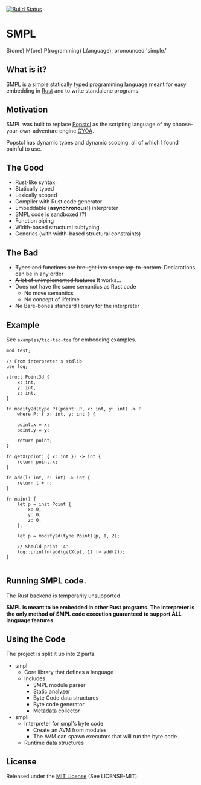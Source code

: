 [![Build Status](https://travis-ci.org/InnPatron/smpl.svg?branch=master)](https://travis-ci.org/InnPatron/smpl)

# SMPL
S(ome) M(ore) P(rogramming) L(anguage), pronounced 'simple.' 
## What is it?

SMPL is a simple statically typed programming language meant for easy embedding in [Rust](https://www.rust-lang.org/en-US/) and to write standalone programs.

## Motivation

SMPL was built to replace [Popstcl](https://github.com/InnPatron/Popstcl) as the scripting language of my choose-your-own-adventure engine [CYOA](https://github.com/InnPatron/cyoa).

Popstcl has dynamic types and dynamic scoping, all of which I found painful to use.

## The Good

* Rust-like syntax.
* Statically typed
* Lexically scoped
* ~~Compiler with Rust code generator~~
* Embeddable (**asynchronous!**) interpreter
* SMPL code is sandboxed (?)
* Function piping
* Width-based structural subtyping 
* Generics (with width-based structural constraints)

## The Bad
* ~~Types and functions are brought into scope top-to-bottom.~~ Declarations can be in any order
* ~~A lot of unimplemented features~~ It works...
* Does not have the same semantics as Rust code
  * No move semantics
  * No concept of lifetime
* ~~No~~ Bare-bones standard library for the interpreter

## Example

See `examples/tic-tac-toe` for embedding examples.

```
mod test;

// From interpreter's stdlib 
use log;

struct Point3d {
    x: int,
    y: int,
    z: int,
}

fn modify2d(type P)(point: P, x: int, y: int) -> P 
    where P: { x: int, y: int } {

    point.x = x;
    point.y = y;

    return point;
}

fn getX(point: { x: int }) -> int {
    return point.x;
}

fn add(l: int, r: int) -> int {
    return l + r;
}

fn main() {
    let p = init Point {
        x: 0,
        y: 0,
        z: 0,
    };

    let p = modify2d(type Point)(p, 1, 2);

    // Should print '4'
    log::println(add(getX(p), 1) |> add(2));
}


```

## Running SMPL code.

The Rust backend is temporarily unsupported.

**SMPL is meant to be embedded in other Rust programs. The interpreter is the only method of SMPL code execution guaranteed to support ALL language features.**

## Using the Code

The project is split it up into 2 parts:
* smpl
  * Core library that defines a language
  * Includes:
    * SMPL module parser
    * Static analyzer
    * Byte Code data structures 
    * Byte code generator
    * Metadata collector
* smpli
  * Interpreter for smpl's byte code
    * Create an AVM from modules
    * The AVM can spawn executors that will run the byte code
  * Runtime data structures

## License
Released under the [MIT License](https://opensource.org/licenses/MIT) (See LICENSE-MIT).

